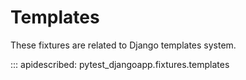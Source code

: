 # Templates

These fixtures are related to Django templates system.

::: apidescribed: pytest_djangoapp.fixtures.templates

